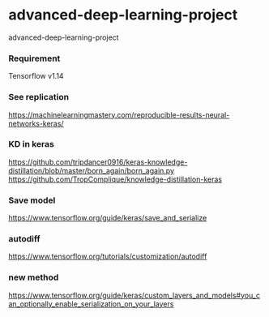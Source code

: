 # advanced-deep-learning-project
advanced-deep-learning-project



### Requirement
Tensorflow v1.14

### See replication
https://machinelearningmastery.com/reproducible-results-neural-networks-keras/

### KD in keras
https://github.com/tripdancer0916/keras-knowledge-distillation/blob/master/born_again/born_again.py
https://github.com/TropComplique/knowledge-distillation-keras

### Save model
https://www.tensorflow.org/guide/keras/save_and_serialize

### autodiff
https://www.tensorflow.org/tutorials/customization/autodiff

### new method
https://www.tensorflow.org/guide/keras/custom_layers_and_models#you_can_optionally_enable_serialization_on_your_layers